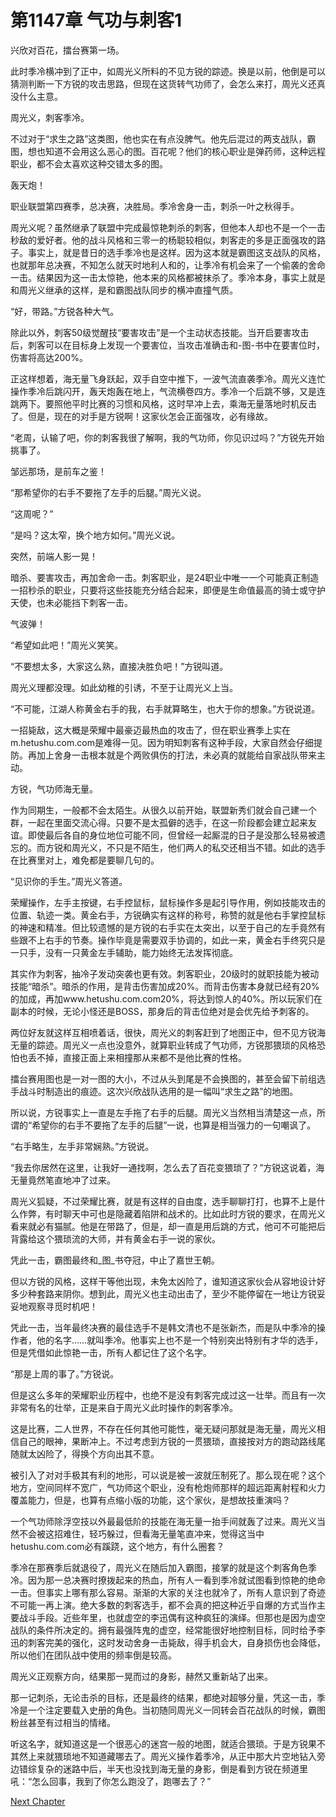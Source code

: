 # 第1147章 气功与刺客1

兴欣对百花，擂台赛第一场。

此时季冷横冲到了正中，如周光义所料的不见方锐的踪迹。换是以前，他倒是可以猜测判断一下方锐的攻击思路，但现在这货转气功师了，会怎么来打，周光义还真没什么主意。

周光义，刺客季冷。

不过对于“求生之路”这类图，他也实在有点没脾气。他先后混过的两支战队，霸图，想也知道不会用这么恶心的图。百花呢？他们的核心职业是弹药师，这种远程职业，都不会太喜欢这种交错太多的图。

轰天炮！

职业联盟第四赛季，总决赛，决胜局。季冷舍身一击，刺杀一叶之秋得手。

周光义呢？虽然继承了联盟中完成最惊艳刺杀的刺客，但他本人却也不是一个一击秒敌的爱好者。他的战斗风格和三零一的杨聪较相似，刺客走的多是正面强攻的路子。事实上，就是昔日的选手季冷也是这样。因为这本就是霸图这支战队的风格，也就那年总决赛，不知怎么就天时地利人和的，让季冷有机会来了一个偷袭的舍命一击。结果因为这一击太惊艳，他本来的风格都被抹杀了。季冷本身，事实上就是和周光义继承的这样，是和霸图战队同步的横冲直撞气质。

“好，带路。”方锐各种大气。

除此以外，刺客50级觉醒技“要害攻击”是一个主动状态技能。当开启要害攻击后，刺客可以在目标身上发现一个要害位，当攻击准确击和-图-书中在要害位时，伤害将高达200%。

正这样想着，海无量飞身跃起，双手自空中推下，一波气流直袭季冷。周光义连忙操作季冷后跳闪开，轰天炮轰在地上，气流横卷四方。季冷一个后跳不够，又是连跳两下。要照他平时比赛的习惯和风格，这时早冲上去，乘海无量落地时机反击了。但是，现在的对手是方锐啊！这家伙怎会正面强攻，必有缘故。

“老周，认输了吧，你的刺客我很了解啊，我的气功师，你见识过吗？”方锐先开始挑事了。

邹远那场，是前车之鉴！

“那希望你的右手不要拖了左手的后腿。”周光义说。

“这周呢？”

“是吗？这太窄，换个地方如何。”周光义说。

突然，前端人影一晃！

暗杀、要害攻击，再加舍命一击。刺客职业，是24职业中唯一一个可能真正制造一招秒杀的职业，只要将这些技能充分结合起来，即便是生命值最高的骑士或守护天使，也未必能挡下刺客一击。

气波弹！

“希望如此吧！”周光义笑笑。

“不要想太多，大家这么熟，直接决胜负吧！”方锐叫道。

周光义理都没理。如此幼稚的引诱，不至于让周光义上当。

“不可能，江湖人称黄金右手的我，右手就算略生，也大于你的想象。”方锐说道。

一招毙敌，这大概是荣耀中最豪迈最热血的攻击了，但在职业赛季上实在m.hetushu.com.com是难得一见。因为明知刺客有这种手段，大家自然会仔细提防。再加上舍身一击根本就是个两败俱伤的打法，未必真的就能给自家战队带来主动。

方锐，气功师海无量。

作为同期生，一般都不会太陌生。从很久以前开始，联盟新秀们就会自己建一个群，一起在里面交流心得。只要不是太孤僻的选手，在这一阶段都会建立起来友谊。即使最后各自的身位地位可能不同，但曾经一起厮混的日子是没那么轻易被遗忘的。而方锐和周光义，不只是不陌生，他们两人的私交还相当不错。如此的选手在比赛里对上，难免都是要聊几句的。

“见识你的手生。”周光义答道。

荣耀操作，左手主按键，右手控鼠标，鼠标操作多是起引导作用，例如技能攻击的位置、轨迹一类。黄金右手，方锐确实有这样的称号，称赞的就是他右手掌控鼠标的神速和精准。但比较遗憾的是方锐的右手实在太突出，以至于自己的左手竟然有些跟不上右手的节奏。操作毕竟是需要双手协调的，如此一来，黄金右手终究只是一只手，没有一只黄金左手辅助，能力始终无法发挥彻底。

其实作为刺客，抽冷子发动突袭也更有效。刺客职业，20级时的就职技能为被动技能“暗杀”。暗杀的作用，是背击伤害加成20%。而背击伤害本身就已经有20%的加成，再加www.hetushu.com.com20%，将达到惊人的40%。所以玩家们在副本的时候，无论小怪还是BOSS，那身后的背击位绝对是会优先给予刺客的。

两位好友就这样互相喷着话，很快，周光义的刺客赶到了地图正中，但不见方锐海无量的踪迹。周光义一点也没意外，就算职业转成了气功师，方锐那猥琐的风格恐怕也丢不掉，直接正面上来相撞那从来都不是他比赛的性格。

擂台赛用图也是一对一图的大小，不过从头到尾是不会换图的，甚至会留下前组选手战斗时制造出的痕迹。这次兴欣战队选用的是一幅叫“求生之路”的地图。

所以说，方锐事实上一直是左手拖了右手的后腿。周光义当然相当清楚这一点，所谓的“希望你的右手不要拖了左手的后腿”一说，也算是相当强力的一句嘲讽了。

“右手略生，左手非常娴熟。”方锐说。

“我去你居然在这里，让我好一通找啊，怎么去了百花变猥琐了？”方锐这说着，海无量竟然笔直地冲了过来。

周光义狐疑，不过荣耀比赛，就是有这样的自由度，选手聊聊打打，也算不上是什么作弊，有时聊天中可也是隐藏着陷阱和战术的。比如此时方锐的要求，在周光义看来就必有猫腻。他是在带路了，但是，却一直是用后跳的方式，他可不可能把后背露给这个猥琐流的大师，并有黄金右手一说的家伙。

凭此一击，霸图最终和_图_书夺冠，中止了嘉世王朝。

但以方锐的风格，这样干等他出现，未免太凶险了，谁知道这家伙会从容地设计好多少种套路来阴你。想到此，周光义也主动出击了，至少不能停留在一地让方锐妥妥地观察寻觅时机吧！

凭此一击，当年最终决赛的最佳选手不是韩文清也不是张新杰，而是队中季冷的操作者，他的名字……就叫季冷。他事实上也不是一个特别突出特别有才华的选手，但是凭借如此惊艳一击，所有人都记住了这个名字。

“那是上周的事了。”方锐说。

但是这么多年的荣耀职业历程中，也绝不是没有刺客完成过这一壮举。而且有一次非常有名的壮举，正是来自于周光义此时操作的刺客季冷。

这是比赛，二人世界，不存在任何其他可能性，毫无疑问那就是海无量，周光义相信自己的眼神，果断冲上。不过考虑到方锐的一贯猥琐，直接按对方的跑动路线尾随就太凶险了，得换个方向出其不意。

被引入了对对手极其有利的地形，可以说是被一波就压制死了。那么现在呢？这个地方，空间同样不宽广，气功师这个职业，没有枪炮师那样的超远距离射程和火力覆盖能力，但是，也算有点缩小版的功能，这个家伙，是想故技重演吗？

一个气功师除浮空技以外最最低阶的技能在海无量一抬手间就轰了过来。周光义当然不会被这招难住，轻巧躲过，但看海无量笔直冲来，觉得这当中hetushu.com.com必有蹊跷，这个地方，有什么圈套？

季冷在那赛季后就退役了，周光义在随后加入霸图，接掌的就是这个刺客角色季冷。因为那一总决赛时撩拨起来的热血，所有人一看到季冷就试图看到惊艳的绝命一击。但事实上哪有那么容易。渐渐的大家的关注也就冷了，所有人意识到了奇迹不可能一再上演。绝大多数的刺客选手，都不会真的把这种近乎自爆的方式当作主要战斗手段。近些年里，也就虚空的李迅偶有这种疯狂的演绎。但那也是因为虚空战队的条件所决定的。拥有最强阵鬼的虚空，经常能很好地控制目标，同时给予李迅的刺客完美的强化，这时发动舍身一击毙敌，得手机会大，自身损伤也会降低，所以他们在团队战中使用的频率倒是较高。

周光义正观察方向，结果那一晃而过的身影，赫然又重新站了出来。

那一记刺杀，无论击杀的目标，还是最终的结果，都绝对超够分量，凭这一击，季冷是一个注定要载入史册的角色。当初随同周光义一同转会百花战队的时候，霸图粉丝甚至有过相当的情绪。

听这名字，就知道这是一个很恶心的迷宫一般的地图，就适合猥琐。于是方锐果不其然上来就猥琐地不知道藏哪去了。周光义操作着季冷，从正中那大片空地钻入旁边错综复杂的迷路中后，半天也没找到海无量的身影，倒是看到方锐在频道里吼：“怎么回事，我到了你怎么跑没了，跑哪去了？”



[Next Chapter](%E7%AC%AC1148%E7%AB%A0%20%E6%B0%94%E5%8A%9F%E4%B8%8E%E5%88%BA%E5%AE%A22.md)